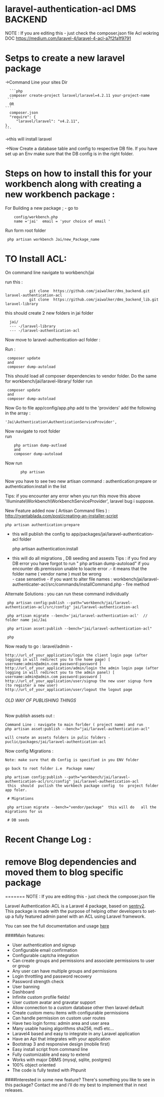 laravel-authentication-acl    DMS BACKEND
==========================

NOTE : If you are editing this - just check the composer.json file
 Acl  wokring DOC https://medium.com/laravel-4/laravel-4-acl-a7f2fa1f9791
# Setps to create a new laravel  package 
   
   ->Command Line  your sites Dir   

      ```php
      composer create-project laravel/laravel=4.2.11 your-project-name
     ``` 
      OR 
    ```
      composer.json
      "require": {
         "laravel/laravel": "v4.2.11",
    },
    ``` 
        
  
   ->this  will install laravel 
  
   ->Now Create a database table   and config to respective DB  file.
     If  you have set up  an Env make sure  that the DB config is in the right folder. 


# Steps on how to install  this for your workbench along with creating a new workbench package :
   
   For Building  a new package ;
    -  go  to  
        
        config/workbench.php  
        name ='jai'  email = 'your choice of email ' 
             
   Run form root folder 
      
     php artisan workbench Jai/new_Package_name

   # TO Install ACL:
   
   On command line navigate to workbench/jai

   run this  : 
               
               git clone  https://github.com/jaiwalker/dms_backend.git laravel-authentication-acl
               git clone  https://github.com/jaiwalker/dms_backend_lib.git  laravel-library

   this should create 2 new folders in jai folder  

      jai/
      --- -/laravel-library
      --- -/laravel-authentication-acl
      
      
   Now move to laravel-authentication-acl folder :
   
   Run :
   
     composer update  
     and
     composer dump-autoload
     
   
   This should load all composer dependencies to vendor folder.
   Do the same for workbench/jai/laravel-library/ folder 
   run  
   
     composer update   
     and 
     composer dump-autoload 

   Now Go to file app/config/app.php add to the 'providers'
    add the following in the array :

    'Jai\Authentication\AuthenticationServiceProvider',

   Now navigate to root  folder    
     run 
        
        php artisan dump-autload  
        and
        composer dump-autoload 

   Now  run
           
           php artisan 
   Now you have to see two new artisan command : authentication:prepare or authentication:install in the list     
   
   Tips: if  you encounter any error  when you run this move this  above 'Illuminate\Workbench\WorkbenchServiceProvider',
      laravel  bug  i suppose.
             
  New Feature added now ( Artisan Command  files ) : http://ryantablada.com/post/creating-an-installer-script
   
    php artisan authentication:prepare  
  
  - this  will publish the config to app/packages/jai/laravel-authentication-acl folder 

     php artisan authentication:install 
  
  -  this will do all migrations , DB seeding and assests 
   Tips  : if you find  any DB error   you have forgot to run    " php artisan dump-autoload"
            if  you encounter db.premission  unable to loacte error .- it means  that  the folder name  ( vendor name ) must be wrong  
            - case sensetive - if  you want to alter  file names : workbench/jai/laravel-authenticater-acl/src/commands/installCommand.php - fire method  
 
 Alternate Solutions : you can run these command individually
     
     php artisan config:publish --path="workbench/jai/laravel-authentication-acl/src/config" jai/laravel-authentication-acl
     
     php artisan migrate --bench='jai/laravel-authentication-acl'  // folder name jai/Jai 
     
     php artisan asset:publish --bench="jai/laravel-authentication-acl"
     
     php
 
   
 Now   ready to go :    laravel/admin - 

    http://url_of_your_application/login the client login page (after logging in will redirect you to the home page) [ username:admin@admin.com password:password ]
    http://url_of_your_application/admin/login the admin login page (after logging in will redirect you to the admin panel) [ username:admin@admin.com password:password ]
    http://url_of_your_application/user/signup the new user signup form (to register a new user)
    http://url_of_your_application/user/logout the logout page


###### OLD WAY OF PUBLISHING THINGS ##########

   Now publish assets out :
    
    Command Line : navigate to main forlder ( project name) and run 
    php artisan asset:publish --bench="jai/laravel-authentication-acl"

    will create an assets folders in pulic folders - puclic/packages/jai/laravel-authentication-acl  

   Now config Migrations :

    Note: make sure that db Config is specified in you ENV folder
    
    go back to root folder i.e  Package name/

    php artisan config:publish --path="workbench/jai/laravel-authentication-acl/src/config" jai/laravel-authentication-acl
     this  should  puclish the workbech package config  to  project folder app foler.

     # Migrations 

     php artisan migrate --bench="vendor/package"  this will do   all the migrations for us

     # DB seeds  

    



# Recent Change Log :
 # remove Blog dependencies and moved them  to blog specific package


=======
NOTE : If you are editing this - just check the composer.json file 


Laravel Authentication ACL is a Laravel 4 package, based on <a href="https://github.com/cartalyst/sentry" target="_blank">sentry2</a>. <br/>
This package is made with the purpose of helping other developers to set-up
a fully featured admin panel with an ACL using Laravel framework.

You can see the full documentation and usage [here](docs/index.md)

####Main features:
 - User authentication and signup
 - Configurable email confirmation
 - Configurable captcha integration
 - Can create groups and permissions and associate permissions to user or group
 - Any user can have multiple groups and permissions
 - Login throttling and password recovery
 - Password strength check
 - User banning
 - Dashboard
 - Infinite custom profile fields!
 - User custom avatar and gravatar support
 - Allow connection to a custom database other then laravel default
 - Create custom menu items with configurable permissions
 - Can handle permission on custom user routes
 - Have two login forms: admin area and user area
 - Many usable hasing algorithms sha256, md5 etc...
 - Laravel4 based and easy to integrate in any Laravel application
 - Have an Api that integrates with your application
 - Bootstrap 3 and responsive design (mobile first)
 - Easy install script from command line
 - Fully customizable and easy to extend
 - Works with major DBMS (mysql, sqlite, postgres)
 - 100% object oriented
 - The code is fully tested with Phpunit

####Interested in some new feature?
There's something you like to see in this package?
Contact me and i'll do my best to implement that in next releases.